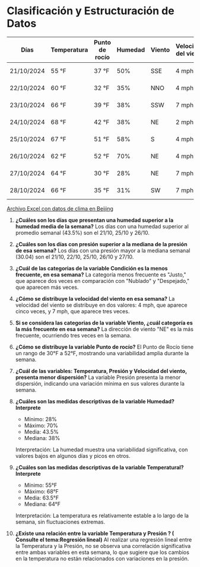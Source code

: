# Clasificación y Estructuración de Datos

| Días       | Temperatura | Punto de rocío | Humedad | Viento | Velocidad del viento | Ráfaga del viento | Presión  | Precipitación | Condición  |
|------------|-------------|----------------|---------|--------|----------------------|-------------------|----------|---------------|------------|
| 21/10/2024 | 55 °F      | 37 °F         | 50%     | SSE    | 4 mph               | 0 mph            | 30,05 en | 0,0 en       | Nublado    |
| 22/10/2024 | 60 °F      | 32 °F         | 35%     | NNO    | 4 mph               | 0 mph            | 30,09 en | 0,0 en       | Despejado  |
| 23/10/2024 | 66 °F      | 39 °F         | 38%     | SSW    | 7 mph               | 0 mph            | 29,92 en | 0,0 en       | Nublado    |
| 24/10/2024 | 68 °F      | 42 °F         | 38%     | NE     | 2 mph               | 0 mph            | 30,01 en | 0,0 en       | Despejado  |
| 25/10/2024 | 67 °F      | 51 °F         | 58%     | S      | 4 mph               | 0 mph            | 30,09 en | 0,0 en       | Justo      |
| 26/10/2024 | 62 °F      | 52 °F         | 70%     | NE     | 4 mph               | 0 mph            | 30,02 en | 0,0 en       | Justo      |
| 27/10/2024 | 64 °F      | 30 °F         | 28%     | NE     | 7 mph               | 0 mph            | 30,06 en | 0,0 en       | Despejado  |
| 28/10/2024 | 66 °F      | 35 °F         | 31%     | SW     | 7 mph               | 0 mph            | 29,91 en | 0,0 en       | Despejado  |

[Archivo Excel con datos de clima en Beijing](https://epnecuador-my.sharepoint.com/:x:/g/personal/pablo_pacheco_epn_edu_ec/Eau23rIe74lKjW1gAr-7g6cBCFXIT-ADuTRyI42StOhUYw?e=PYKTmd)

1. **¿Cuáles son los días que presentan una humedad superior a la humedad media de la semana?** Los días con una humedad superior al promedio semanal (43.5%) son el 21/10, 25/10 y 26/10.

2. **¿Cuáles son los días  con presión superior a la mediana de la presión de esa semana?** Los días con una presión mayor a la mediana semanal (30.04) son el 21/10, 22/10, 25/10, 26/10 y 27/10.

3. **¿Cuál de las categorias de la variable Condición es la menos frecuente, en esa semana?** La categoría menos frecuente es "Justo," que aparece dos veces en comparación con "Nublado" y "Despejado," que aparecen más veces.

4. **¿Cómo se distribuye la velocidad del viento en esa semana?** La velocidad del viento se distribuye en dos valores: 4 mph, que aparece cinco veces, y 7 mph, que aparece tres veces.

5. **Si se considera las categorias de la variable Viento, ¿cuál categoría   es la más frecuente en esa semana?** La dirección de viento "NE" es la más frecuente, ocurriendo tres veces en la semana.

6. **¿Cómo se distribuye la variable Punto de rocío?** El Punto de Rocío tiene un rango de 30°F a 52°F, mostrando una variabilidad amplia durante la semana.

7. **¿Cuál de las variables: Temperatura, Presión y Velocidad del viento, presenta menor dispersión?** La variable Presión presenta la menor dispersión, indicando una variación mínima en sus valores durante la semana.

8. **¿Cuáles son las medidas descriptivas de la variable Humedad? Interprete**  

    - Mínimo: 28%
    - Máximo: 70%
    - Media: 43.5%
    - Mediana: 38%

    Interpretación: La humedad muestra una variabilidad significativa, con valores bajos en algunos días y picos en otros.

9. **¿Cuáles son las medidas descriptivas de la variable Temperatural? Interprete**  

    - Mínimo: 55°F
    - Máximo: 68°F
    - Media: 63.5°F
    - Mediana: 64°F

    Interpretación: La temperatura es relativamente estable a lo largo de la semana, sin fluctuaciones extremas.

10. **¿Existe una relación entre la variable Temperatura  y Presión ? ( Consulte el tema:Regresión lineal)** Al realizar una regresión lineal entre la Temperatura y la Presión, no se observa una correlación significativa entre ambas variables en esta semana, lo que sugiere que los cambios en la temperatura no están relacionados con variaciones en la presión.
